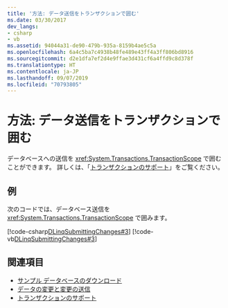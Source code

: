 ```yaml
---
title: '方法: データ送信をトランザクションで囲む'
ms.date: 03/30/2017
dev_langs:
- csharp
- vb
ms.assetid: 94044a31-de90-479b-935a-8159b4ae5c5a
ms.openlocfilehash: 6a4c5ba7c4938b48fe489e43ff4a3ff806bd8916
ms.sourcegitcommit: d2e1dfa7ef2d4e9ffae3d431cf6a4ffd9c8d378f
ms.translationtype: HT
ms.contentlocale: ja-JP
ms.lasthandoff: 09/07/2019
ms.locfileid: "70793805"
---
```

# <a name="how-to-bracket-data-submissions-by-using-transactions"></a>方法: データ送信をトランザクションで囲む
データベースへの送信を <xref:System.Transactions.TransactionScope> で囲むことができます。 詳しくは、「[トランザクションのサポート](transaction-support.md)」をご覧ください。  
  
## <a name="example"></a>例  
 次のコードでは、データベース送信を <xref:System.Transactions.TransactionScope> で囲みます。  
  
 [!code-csharp[DLinqSubmittingChanges#3](../../../../../../samples/snippets/csharp/VS_Snippets_Data/DLinqSubmittingChanges/cs/Program.cs#3)]
 [!code-vb[DLinqSubmittingChanges#3](../../../../../../samples/snippets/visualbasic/VS_Snippets_Data/DLinqSubmittingChanges/vb/Module1.vb#3)]  
  
## <a name="see-also"></a>関連項目

- [サンプル データベースのダウンロード](downloading-sample-databases.md)
- [データの変更と変更の送信](making-and-submitting-data-changes.md)
- [トランザクションのサポート](transaction-support.md)
